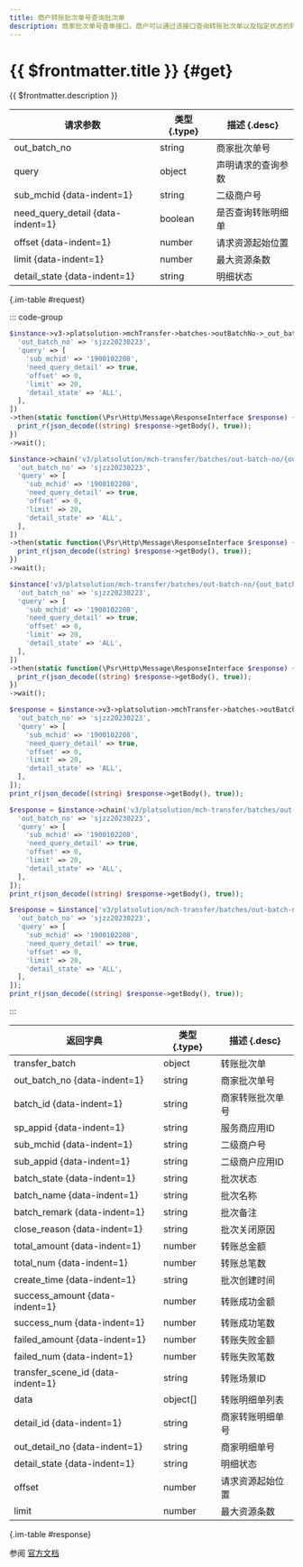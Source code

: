 ```yaml
---
title: 商户转账批次单号查询批次单
description: 商家批次单号查单接口。商户可以通过该接口查询转账批次单以及指定状态的转账明细单。返回消息中包含微信批次单号、批次状态、批次类型、转账总金额、转账总笔数、成功金额、失败金额等信息。
---
```


# {{ $frontmatter.title }} {#get}

{{ $frontmatter.description }}

| 请求参数 | 类型 {.type} | 描述 {.desc}
| --- | --- | ---
| out_batch_no | string | 商家批次单号
| query | object | 声明请求的查询参数
| sub_mchid {data-indent=1} | string | 二级商户号
| need_query_detail {data-indent=1} | boolean | 是否查询转账明细单
| offset {data-indent=1} | number | 请求资源起始位置
| limit {data-indent=1} | number | 最大资源条数
| detail_state {data-indent=1} | string | 明细状态

{.im-table #request}

::: code-group

```php [异步纯链式]
$instance->v3->platsolution->mchTransfer->batches->outBatchNo->_out_batch_no_->getAsync([
  'out_batch_no' => 'sjzz20230223',
  'query' => [
    'sub_mchid' => '1900102208',
    'need_query_detail' => true,
    'offset' => 0,
    'limit' => 20,
    'detail_state' => 'ALL',
  ],
])
->then(static function(\Psr\Http\Message\ResponseInterface $response) {
  print_r(json_decode((string) $response->getBody(), true));
})
->wait();
```

```php [异步声明式]
$instance->chain('v3/platsolution/mch-transfer/batches/out-batch-no/{out_batch_no}')->getAsync([
  'out_batch_no' => 'sjzz20230223',
  'query' => [
    'sub_mchid' => '1900102208',
    'need_query_detail' => true,
    'offset' => 0,
    'limit' => 20,
    'detail_state' => 'ALL',
  ],
])
->then(static function(\Psr\Http\Message\ResponseInterface $response) {
  print_r(json_decode((string) $response->getBody(), true));
})
->wait();
```

```php [异步属性式]
$instance['v3/platsolution/mch-transfer/batches/out-batch-no/{out_batch_no}']->getAsync([
  'out_batch_no' => 'sjzz20230223',
  'query' => [
    'sub_mchid' => '1900102208',
    'need_query_detail' => true,
    'offset' => 0,
    'limit' => 20,
    'detail_state' => 'ALL',
  ],
])
->then(static function(\Psr\Http\Message\ResponseInterface $response) {
  print_r(json_decode((string) $response->getBody(), true));
})
->wait();
```

```php [同步纯链式]
$response = $instance->v3->platsolution->mchTransfer->batches->outBatchNo->_out_batch_no_->get([
  'out_batch_no' => 'sjzz20230223',
  'query' => [
    'sub_mchid' => '1900102208',
    'need_query_detail' => true,
    'offset' => 0,
    'limit' => 20,
    'detail_state' => 'ALL',
  ],
]);
print_r(json_decode((string) $response->getBody(), true));
```

```php [同步声明式]
$response = $instance->chain('v3/platsolution/mch-transfer/batches/out-batch-no/{out_batch_no}')->get([
  'out_batch_no' => 'sjzz20230223',
  'query' => [
    'sub_mchid' => '1900102208',
    'need_query_detail' => true,
    'offset' => 0,
    'limit' => 20,
    'detail_state' => 'ALL',
  ],
]);
print_r(json_decode((string) $response->getBody(), true));
```

```php [同步属性式]
$response = $instance['v3/platsolution/mch-transfer/batches/out-batch-no/{out_batch_no}']->get([
  'out_batch_no' => 'sjzz20230223',
  'query' => [
    'sub_mchid' => '1900102208',
    'need_query_detail' => true,
    'offset' => 0,
    'limit' => 20,
    'detail_state' => 'ALL',
  ],
]);
print_r(json_decode((string) $response->getBody(), true));
```

:::

| 返回字典 | 类型 {.type} | 描述 {.desc}
| --- | --- | ---
| transfer_batch | object | 转账批次单
| out_batch_no {data-indent=1} | string | 商家批次单号
| batch_id {data-indent=1} | string | 商家转账批次单号
| sp_appid {data-indent=1} | string | 服务商应用ID
| sub_mchid {data-indent=1} | string | 二级商户号
| sub_appid {data-indent=1} | string | 二级商户应用ID
| batch_state {data-indent=1} | string | 批次状态
| batch_name {data-indent=1} | string | 批次名称
| batch_remark {data-indent=1} | string | 批次备注
| close_reason {data-indent=1} | string | 批次关闭原因
| total_amount {data-indent=1} | number | 转账总金额
| total_num {data-indent=1} | number | 转账总笔数
| create_time {data-indent=1} | string | 批次创建时间
| success_amount {data-indent=1} | number | 转账成功金额
| success_num {data-indent=1} | number | 转账成功笔数
| failed_amount {data-indent=1} | number | 转账失败金额
| failed_num {data-indent=1} | number | 转账失败笔数
| transfer_scene_id {data-indent=1} | string | 转账场景ID
| data | object[] | 转账明细单列表
| detail_id {data-indent=1} | string | 商家转账明细单号
| out_detail_no {data-indent=1} | string | 商家明细单号
| detail_state {data-indent=1} | string | 明细状态
| offset | number | 请求资源起始位置
| limit | number | 最大资源条数

{.im-table #response}

参阅 [官方文档](https://pay.weixin.qq.com/docs/partner/apis/platsolution-mch-transfer/transfer-batch/transfer-batch-get-by-out-code.html)
